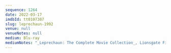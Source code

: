 ```yaml
---
sequence: 1264
date: 2022-03-17
imdbId: tt0107387
slug: leprechaun-1992
venue: null
venueNotes: null
medium: Blu-ray
mediumNotes: "_Leprechaun: The Complete Movie Collection_, Lionsgate Films, 2014"
---
```

